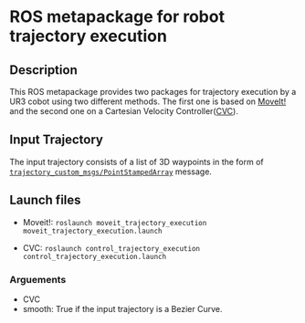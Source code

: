 # ROS metapackage for robot trajectory execution

## Description
This ROS metapackage provides two packages for trajectory execution by a UR3 cobot using two different methods. The first one is based on [MoveIt!](https://moveit.ros.org/) and the second one on a Cartesian Velocity Controller([CVC](https://github.com/Roboskel-Manipulation/manos/tree/updated_driver/manos_cartesian_control)).

## Input Trajectory
The input trajectory consists of a list of 3D waypoints in the form of [`trajectory_custom_msgs/PointStampedArray`](https://github.com/Roboskel-Manipulation/trajectory_custom_msgs/blob/main/msg/PointStampedArray.msg) message.

## Launch files
* Moveit!: `roslaunch moveit_trajectory_execution moveit_trajectory_execution.launch`

* CVC: `roslaunch control_trajectory_execution control_trajectory_execution.launch`

### Arguements
* CVC
 * smooth: True if the input trajectory is a Bezier Curve.